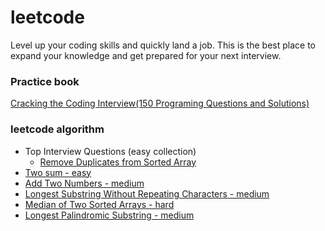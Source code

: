 # leetcode
Level up your coding skills and quickly land a job. This is the best place to expand your knowledge and get prepared for your next interview.
### Practice book
[Cracking the Coding Interview(150 Programing Questions and Solutions)](src/Cracking_the_Coding_Interview)

### leetcode algorithm
- Top Interview Questions (easy collection)
    - [Remove Duplicates from Sorted Array](src/Remove_Duplicates_from_Sorted_Array)
- [Two sum - easy](src/Two_Sum)
- [Add Two Numbers - medium](src/Add_Two_Numbers)
- [Longest Substring Without Repeating Characters - medium](src/Longest_Substring_Without_Repeating_Characters)
- [Median of Two Sorted Arrays - hard](src/Median_of_Two_Sorted_Arrays)
- [Longest Palindromic Substring - medium](src/Longest_Palindromic_Substring)